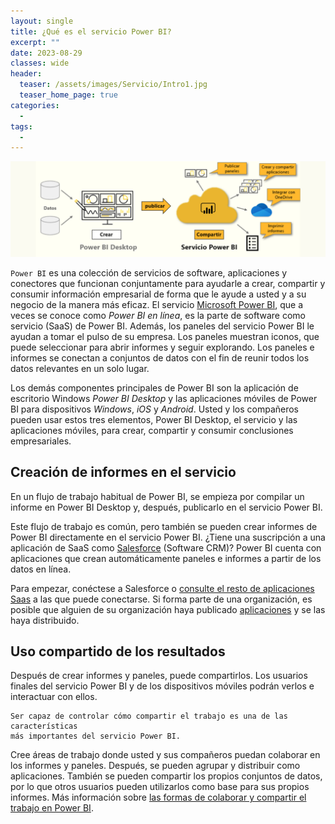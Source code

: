 ```yaml
---
layout: single
title: ¿Qué es el servicio Power BI?
excerpt: ""
date: 2023-08-29
classes: wide
header:
  teaser: /assets/images/Servicio/Intro1.jpg
  teaser_home_page: true
categories:
  - 
tags:
  - 
---
```


![](/assets/images/Servicio/Intro2.png)

`Power BI` es una colección de servicios de software, aplicaciones y conectores que funcionan conjuntamente para ayudarle a crear, compartir y consumir información empresarial de forma que le ayude a usted y a su negocio de la manera más eficaz. El servicio [Microsoft Power BI](https://app.powerbi.com), que a veces se conoce como *Power BI en línea*, es la parte de software como servicio (SaaS) de Power BI. Además, los paneles del servicio Power BI le ayudan a tomar el pulso de su empresa. Los paneles muestran iconos, que puede seleccionar para abrir informes y seguir explorando. Los paneles e informes se conectan a conjuntos de datos con el fin de reunir todos los datos relevantes en un solo lugar.

Los demás componentes principales de Power BI son la aplicación de escritorio Windows *Power BI Desktop* y las aplicaciones móviles de Power BI para dispositivos *Windows*, *iOS* y *Android*. Usted y los compañeros pueden usar estos tres elementos, Power BI Desktop, el servicio y las aplicaciones móviles, para crear, compartir y consumir conclusiones empresariales.

## Creación de informes en el servicio

En un flujo de trabajo habitual de Power BI, se empieza por compilar un informe en Power BI Desktop y, después, publicarlo en el servicio Power BI.

Este flujo de trabajo es común, pero también se pueden crear informes de Power BI directamente en el servicio Power BI. ¿Tiene una suscripción a una aplicación de SaaS como [Salesforce](https://www.salesforce.com/mx/) (Software CRM)? Power BI cuenta con aplicaciones que crean automáticamente paneles e informes a partir de los datos en línea.

Para empezar, conéctese a Salesforce o [consulte el resto de aplicaciones Saas](https://learn.microsoft.com/es-es/power-bi/connect-data/service-get-data) a las que puede conectarse. Si forma parte de una organización, es posible que alguien de su organización haya publicado [aplicaciones](https://learn.microsoft.com/es-es/power-bi/collaborate-share/service-create-distribute-apps) y se las haya distribuido.

## Uso compartido de los resultados

Después de crear informes y paneles, puede compartirlos. Los usuarios finales del servicio Power BI y de los dispositivos móviles podrán verlos e interactuar con ellos.

```text
Ser capaz de controlar cómo compartir el trabajo es una de las características
más importantes del servicio Power BI.
```

Cree áreas de trabajo donde usted y sus compañeros puedan colaborar en los informes y paneles. Después, se pueden agrupar y distribuir como aplicaciones. También se pueden compartir los propios conjuntos de datos, por lo que otros usuarios pueden utilizarlos como base para sus propios informes. Más información sobre [las formas de colaborar y compartir el trabajo en Power BI](https://learn.microsoft.com/es-es/power-bi/collaborate-share/service-how-to-collaborate-distribute-dashboards-reports).
